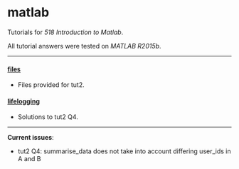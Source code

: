 # matlab

Tutorials for _518 Introduction to Matlab_.

All tutorial answers were tested on _MATLAB R2015b_.

---

#### [files](files)
- Files provided for tut2.

#### [lifelogging](lifelogging)
- Solutions to tut2 Q4.

---

__Current issues__:

- tut2 Q4: summarise_data does not take into account differing user_ids in A and B
